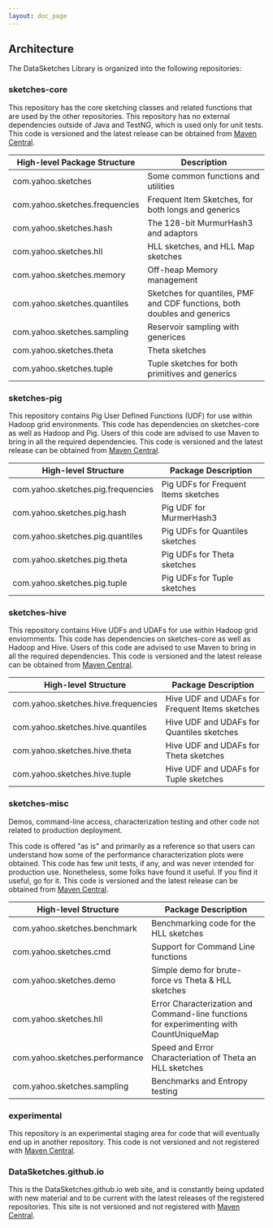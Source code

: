 ```yaml
---
layout: doc_page
---
```


## Architecture

The DataSketches Library is organized into the following repositories:

### sketches-core
This repository has the core sketching classes and related functions that are used by the other 
repositories. 
This repository has no external dependencies outside of Java and TestNG, which is used only for 
unit tests. 
This code is versioned and the latest release can be obtained from
<a href="https://search.maven.org/#search|ga|1|datasketches">Maven Central<a/>.


High-level Package Structure   | Description
-------------------------------|---------------------
com.yahoo.sketches             | Some common functions and utilities
com.yahoo.sketches.frequencies | Frequent Item Sketches, for both longs and generics
com.yahoo.sketches.hash        | The 128-bit MurmurHash3 and adaptors
com.yahoo.sketches.hll         | HLL sketches, and HLL Map sketches
com.yahoo.sketches.memory      | Off-heap Memory management
com.yahoo.sketches.quantiles   | Sketches for quantiles, PMF and CDF functions, both doubles and generics
com.yahoo.sketches.sampling    | Reservoir sampling with generices 
com.yahoo.sketches.theta       | Theta sketches
com.yahoo.sketches.tuple       | Tuple sketches for both primitives and generics


### sketches-pig
This repository contains Pig User Defined Functions (UDF) for use within Hadoop grid environments. 
This code has dependencies on sketches-core as well as Hadoop and Pig. 
Users of this code are advised to use Maven to bring in all the required dependencies.
This code is versioned and the latest release can be obtained from
<a href="https://search.maven.org/#search|ga|1|datasketches">Maven Central<a/>.

High-level Structure               | Package Description
-----------------------------------|---------------------
com.yahoo.sketches.pig.frequencies | Pig UDFs for Frequent Items sketches
com.yahoo.sketches.pig.hash        | Pig UDF for MurmerHash3
com.yahoo.sketches.pig.quantiles   | Pig UDFs for Quantiles sketches
com.yahoo.sketches.pig.theta       | Pig UDFs for Theta sketches
com.yahoo.sketches.pig.tuple       | Pig UDFs for Tuple sketches


### sketches-hive
This repository contains Hive UDFs and UDAFs for use within Hadoop grid enviornments. 
This code has dependencies on sketches-core as well as Hadoop and Hive. 
Users of this code are advised to use Maven to bring in all the required dependencies.
This code is versioned and the latest release can be obtained from
<a href="https://search.maven.org/#search|ga|1|datasketches">Maven Central<a/>.

High-level Structure                 | Package Description
-------------------------------------|---------------------
com.yahoo.sketches.hive.frequencies  | Hive UDF and UDAFs for Frequent Items sketches
com.yahoo.sketches.hive.quantiles    | Hive UDF and UDAFs for Quantiles sketches
com.yahoo.sketches.hive.theta        | Hive UDF and UDAFs for Theta sketches
com.yahoo.sketches.hive.tuple        | Hive UDF and UDAFs for Tuple sketches

### sketches-misc
Demos, command-line access, characterization testing and other code not related to production 
deployment.

This code is offered "as is" and primarily as a reference so that users can understand how some of 
the performance characterization plots were obtained. This code has few unit tests, if any, 
and was never intended for production use. 
Nonetheless, some folks have found it useful. If you find it useful, go for it. 
This code is versioned and the latest release can be obtained from
<a href="https://search.maven.org/#search|ga|1|datasketches">Maven Central<a/>.
    
High-level Structure               | Package Description
-----------------------------------|---------------------
com.yahoo.sketches.benchmark       | Benchmarking code for the HLL sketches
com.yahoo.sketches.cmd             | Support for Command Line functions
com.yahoo.sketches.demo            | Simple demo for brute-force vs Theta & HLL sketches
com.yahoo.sketches.hll             | Error Characterization and Command-line functions for experimenting with CountUniqueMap
com.yahoo.sketches.performance     | Speed and Error Characteriation of Theta an HLL sketches
com.yahoo.sketches.sampling        | Benchmarks and Entropy testing

### experimental
This repository is an experimental staging area for code that will eventually end up in another 
repository. This code is not versioned and not registered with 
<a href="https://search.maven.org/#search|ga|1|datasketches">Maven Central<a/>.

### DataSketches.github.io
This is the DataSketches.github.io web site, and is constantly being updated with new material 
and to be current with the latest releases of the registered repositories.
This site is not versioned and not registered with 
<a href="https://search.maven.org/#search|ga|1|datasketches">Maven Central<a/>. 
  